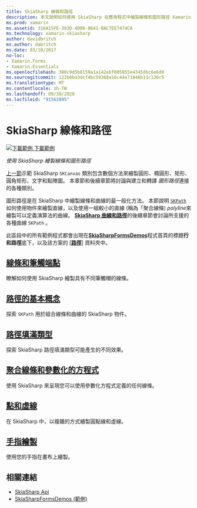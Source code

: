 ```yaml
---
title: SkiaSharp 線條和路徑
description: 本文說明如何使用 SkiaSharp 在應用程式中繪製線條和圖形路徑 Xamarin.Forms ，並使用範例程式碼示範這一點。
ms.prod: xamarin
ms.assetid: 316A15FE-383D-4D06-8641-BAC7EE7474CA
ms.technology: xamarin-skiasharp
author: davidbritch
ms.author: dabritch
ms.date: 03/10/2017
no-loc:
- Xamarin.Forms
- Xamarin.Essentials
ms.openlocfilehash: 380c9d5b8159a1a142ebf005955e4345dbc6e6d8
ms.sourcegitcommit: 122b8ba3dcf4bc59368a16c44e71846b11c136c5
ms.translationtype: MT
ms.contentlocale: zh-TW
ms.lasthandoff: 09/30/2020
ms.locfileid: "91562895"
---
```

# <a name="skiasharp-lines-and-paths"></a>SkiaSharp 線條和路徑

[![下載範例](~/media/shared/download.png) 下載範例](https://docs.microsoft.com/samples/xamarin/xamarin-forms-samples/skiasharpforms-demos)

_使用 SkiaSharp 繪製線條和圖形路徑_

[上一節](~/xamarin-forms/user-interface/graphics/skiasharp/basics/index.md)示範 SkiaSharp `SKCanvas` 類別包含數個方法來繪製圓形、橢圓形、矩形、圓角矩形、文字和點陣圖。 本章節和後續章節將討論與建立和轉譯 *圖形路徑*連接的各種類別。

圖形路徑是在 SkiaSharp 中繪製線條和曲線的最一般化方法。 本節說明 [`SKPath`](xref:SkiaSharp.SKPath) 如何使用物件來繪製直線，以及使用一組較小的直線 (稱為「聚合線條) *polyline*來繪製可以定義演算法的曲線。 [**SkiaSharp 曲線和路徑**](../curves/index.md)的後續章節會討論所支援的各種曲線 `SKPath` 。

此區段中的所有範例程式都會出現在[**SkiaSharpFormsDemos**](/samples/xamarin/xamarin-forms-samples/skiasharpforms-demos)程式首頁的標題**行和路徑**底下，以及該方案的 [[**路徑**](https://github.com/xamarin/xamarin-forms-samples/tree/master/SkiaSharpForms/Demos/Demos/SkiaSharpFormsDemos/Paths)] 資料夾中。

## <a name="lines-and-stroke-caps"></a>[線條和筆觸端點](lines.md)

瞭解如何使用 SkiaSharp 繪製具有不同筆觸帽的線條。

## <a name="path-basics"></a>[路徑的基本概念](paths.md)

探索 `SKPath` 用於組合線條和曲線的 SkiaSharp 物件。

## <a name="the-path-fill-types"></a>[路徑填滿類型](fill-types.md)

探索 SkiaSharp 路徑填滿類型可能產生的不同效果。

## <a name="polylines-and-parametric-equations"></a>[聚合線條和參數化的方程式](polylines.md)

使用 SkiaSharp 來呈現您可以使用參數化方程式定義的任何線條。

## <a name="dots-and-dashes"></a>[點和虛線](dots.md)

在 SkiaSharp 中，以複雜的方式繪製圓點線和虛線。

## <a name="finger-painting"></a>[手指繪製](finger-paint.md)

使用您的手指在畫布上繪製。

## <a name="related-links"></a>相關連結

- [SkiaSharp Api](/dotnet/api/skiasharp)
- [SkiaSharpFormsDemos (範例) ](/samples/xamarin/xamarin-forms-samples/skiasharpforms-demos)